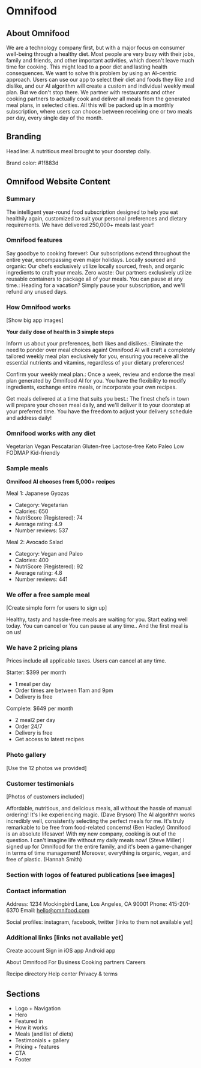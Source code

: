 # Omnifood

## About Omnifood

We are a technology company first, but with a major focus on consumer well-being through a healthy diet. Most people are very busy with their jobs, family and friends, and other important activities, which doesn't leave much time for cooking. This might lead to a poor diet and lasting health consequences. We want to solve this problem by using an AI-centric approach. Users can use our app to select their diet and foods they like and dislike, and our AI algorithm will create a custom and individual weekly meal plan. But we don't stop there. We partner with restaurants and other cooking partners to actually cook and deliver all meals from the generated meal plans, in selected cities. All this will be packed up in a monthly subscription, where users can choose between receiving one or two meals per day, every single day of the month.

## Branding

Headline: A nutritious meal brought to your doorstep daily.

Brand color: #1f883d

## Omnifood Website Content

### Summary

The intelligent year-round food subscription designed to help you eat healthily again, customized to suit your personal preferences and dietary requirements. We have delivered 250,000+ meals last year!

### Omnifood features

Say goodbye to cooking forever!: Our subscriptions extend throughout the entire year, encompassing even major holidays.
Locally sourced and organic: Our chefs exclusively utilize locally sourced, fresh, and organic ingredients to craft your meals.
Zero waste: Our partners exclusively utilize reusable containers to package all of your meals.
You can pause at any time.: Heading for a vacation? Simply pause your subscription, and we'll refund any unused days.

### How Omnifood works

[Show big app images]

**Your daily dose of health in 3 simple steps**

Inform us about your preferences, both likes and dislikes.: Eliminate the need to ponder over meal choices again! Omnifood AI will craft a completely tailored weekly meal plan exclusively for you, ensuring you receive all the essential nutrients and vitamins, regardless of your dietary preferences!

Confirm your weekly meal plan.: Once a week, review and endorse the meal plan generated by Omnifood AI for you. You have the flexibility to modify ingredients, exchange entire meals, or incorporate your own recipes.

Get meals delivered at a time that suits you best.: The finest chefs in town will prepare your chosen meal daily, and we'll deliver it to your doorstep at your preferred time. You have the freedom to adjust your delivery schedule and address daily!

### Omnifood works with any diet

Vegetarian
Vegan
Pescatarian
Gluten-free
Lactose-free
Keto
Paleo
Low FODMAP
Kid-friendly

### Sample meals

**Omnifood AI chooses from 5,000+ recipes**

Meal 1: Japanese Gyozas

- Category: Vegetarian
- Calories: 650
- NutriScore (Registered): 74
- Average rating: 4.9
- Number reviews: 537

Meal 2: Avocado Salad

- Category: Vegan and Paleo
- Calories: 400
- NutriScore (Registered): 92
- Average rating: 4.8
- Number reviews: 441

### We offer a free sample meal

[Create simple form for users to sign up]

Healthy, tasty and hassle-free meals are waiting for you. Start eating well today. You can cancel or You can pause at any time.. And the first meal is on us!

### We have 2 pricing plans

Prices include all applicable taxes. Users can cancel at any time.

Starter: $399 per month

- 1 meal per day
- Order times are between 11am and 9pm
- Delivery is free

Complete: $649 per month

- 2 meal2 per day
- Order 24/7
- Delivery is free
- Get access to latest recipes

### Photo gallery

[Use the 12 photos we provided]

### Customer testimonials

[Photos of customers included]

Affordable, nutritious, and delicious meals, all without the hassle of manual ordering! It's like experiencing magic. (Dave Bryson)
The AI algorithm works incredibly well, consistently selecting the perfect meals for me. It's truly remarkable to be free from food-related concerns! (Ben Hadley)
Omnifood is an absolute lifesaver! With my new company, cooking is out of the question. I can't imagine life without my daily meals now! (Steve Miller)
I signed up for Omnifood for the entire family, and it's been a game-changer in terms of time management! Moreover, everything is organic, vegan, and free of plastic. (Hannah Smith)

### Section with logos of featured publications [see images]

### Contact information

Address: 1234 Mockingbird Lane,
Los Angeles, CA 90001
Phone: 415-201-6370
Email: hello@omnifood.com

Social profiles: instagram, facebook, twitter [links to them not available yet]

### Additional links [links not available yet]

Create account
Sign in
iOS app
Android app

About Omnifood
For Business
Cooking partners
Careers

Recipe directory
Help center
Privacy & terms

######

## Sections

- Logo + Navigation
- Hero
- Featured in
- How it works
- Meals (and list of diets)
- Testimonials + gallery
- Pricing + features
- CTA
- Footer
